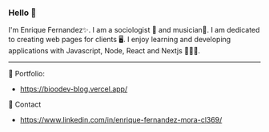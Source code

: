 

### Hello 👋
I'm Enrique Fernandez✨. 
I am a sociologist 🔎 and musician🎵.
I am dedicated to creating web pages for clients 🖥️. 
I enjoy learning and developing applications with Javascript, Node, React and Nextjs 👨🏽‍💻️.

---

📄 Portfolio:
- https://bioodev-blog.vercel.app/

💬 Contact
- https://www.linkedin.com/in/enrique-fernandez-mora-cl369/
